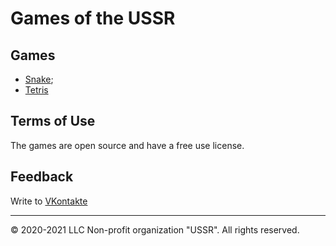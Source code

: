 # Games of the USSR
## Games
* [Snake](https://agent-kgb-228.github.io/games/snake/);
* [Tetris](https://agent-kgb-228.github.io/games/tetris)

## Terms of Use

The games are open source and have a free use license.

## Feedback
Write to [VKontakte](https://vk.me/club198438193)

<hr>

© 2020-2021 LLC Non-profit organization "USSR". All rights reserved.

